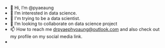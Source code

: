 - 👋 Hi, I’m @pyaeaung
- 👀 I’m interested in data science.
- 🌱 I'm trying to be a data scientist.
- 💞️ I’m looking to collaborate on data science project
- 📫 How to reach me  drpyaephyoaung@outlook.com and also check out my profile on my social media link.
- 
<!---
paungholmes/paungholmes is a ✨ special ✨ repository because its `README.md` (this file) appears on your GitHub profile.
You can click the Preview link to take a look at your changes.
--->
